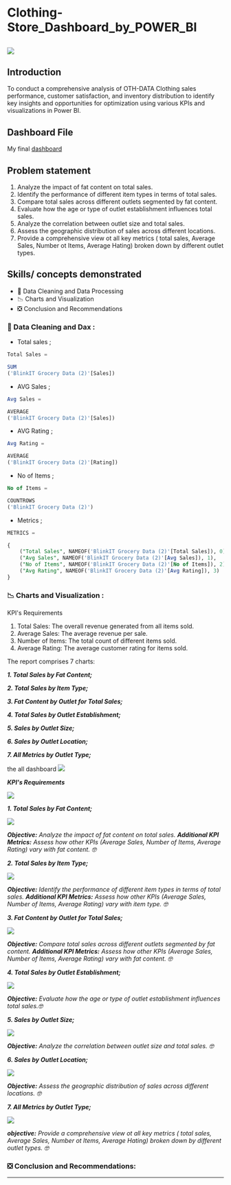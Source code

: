 # Clothing-Store_Dashboard_by_POWER_BI

![](https://github.com/Othmane-data/Clothing-Store_Dashboard_by_POWER_BI/blob/main/MY-OTH-DATA.pbix)
---
## Introduction

To conduct a comprehensive analysis of OTH-DATA Clothing sales performance, customer satisfaction, and inventory distribution to identify key insights and opportunities for optimization using various KPIs and visualizations in Power BI.

## Dashboard File

My final [dashboard](OTH-DATA.pdf)

## Problem statement

1. Analyze the impact of fat content on total sales.
2. Identify the performance of different item types in terms of total sales.
3. Compare total sales across different outlets segmented by fat content.
4. Evaluate how the age or type of outlet establishment influences total sales.
5. Analyze the correlation between outlet size and total sales. 
6. Assess the geographic distribution of sales across different locations. 
7. Provide a comprehensive view ot all key metrics ( total sales, Average Sales, Number ot Items, Average Hating) broken down by different outlet types. 

## Skills/ concepts demonstrated

- 🧮 Data Cleaning and Data Processing
- 📉 Charts and Visualization
- ❎ Conclusion and Recommendations

### 🧮 Data Cleaning and Dax :

- Total sales ;
```sql
Total Sales =

SUM
('BlinkIT Grocery Data (2)'[Sales])
```


- AVG Sales ;
```sql
Avg Sales =

AVERAGE
('BlinkIT Grocery Data (2)'[Sales])
```

- AVG Rating ;
```sql
Avg Rating =

AVERAGE
('BlinkIT Grocery Data (2)'[Rating])
```

- No of Items ;
```sql
No of Items =

COUNTROWS
('BlinkIT Grocery Data (2)')
```

- Metrics ;
```sql
METRICS =

{
    ("Total Sales", NAMEOF('BlinkIT Grocery Data (2)'[Total Sales]), 0),
    ("Avg Sales", NAMEOF('BlinkIT Grocery Data (2)'[Avg Sales]), 1),
    ("No of Items", NAMEOF('BlinkIT Grocery Data (2)'[No of Items]), 2),
    ("Avg Rating", NAMEOF('BlinkIT Grocery Data (2)'[Avg Rating]), 3)
}

```
### 📉 Charts and Visualization :

KPI's Requirements
1.	Total Sales: The overall revenue generated from all items sold.
2.	Average Sales: The average revenue per sale.
3.	Number of Items: The total count of different items sold.
4.	Average Rating: The average customer rating for items sold.


The report comprises 7 charts:

___1. Total Sales by Fat Content;___

___2. Total Sales by Item Type;___

___3. Fat Content by Outlet for Total Sales;___

___4. Total Sales by Outlet Establishment;___

___5. Sales by Outlet Size;___

___6. Sales by Outlet Location;___

___7. All Metrics by Outlet Type;___


 the all dashboard ![](the-all-dash.PNG)

___KPI's Requirements___

![](kpi's.PNG)

___1. Total Sales by Fat Content;___

![](fat-content.PNG)

___Objective:__ Analyze the impact of fat content on total sales.
__Additional KPI Metrics:__ Assess how other KPIs (Average Sales, Number of Items, Average Rating) vary with fat content.
🤓_

___2. Total Sales by Item Type;___


![](item-type.PNG)

___Objective:__ Identify the performance of different item types in terms of total sales.
__Additional KPI Metrics:__ Assess how other KPIs (Average Sales, Number of Items, Average Rating) vary with item type.
🤓_

___3. Fat Content by Outlet for Total Sales;___

![](fat-by-outlet.PNG)

___Objective:__ Compare total sales across different outlets segmented by fat content.
__Additional KPI Metrics:__ Assess how other KPIs (Average Sales, Number of Items, Average Rating) vary with fat content.
🤓_

___4. Total Sales by Outlet Establishment;___

![](outlet-establishement.PNG)

___Objective:__ Evaluate how the age or type of outlet establishment influences total sales.🤓_

___5. Sales by Outlet Size;___

![](outlet-size.PNG)

___Objective:__ Analyze the correlation between outlet size and total sales. 🤓_

___6. Sales by Outlet Location;___

![](outlet-location.PNG)

___Objective:__ Assess the geographic distribution of sales across different locations. 🤓_

___7. All Metrics by Outlet Type;___

![](outlet-type.PNG)

___objective:__ Provide a comprehensive view ot all key metrics ( total sales, Average Sales, Number ot Items, Average Hating) broken down by different outlet types. 🤓_


### ❎ Conclusion and Recommendations:

______

